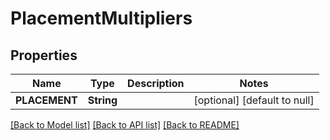 # PlacementMultipliers
## Properties

| Name | Type | Description | Notes |
|------------ | ------------- | ------------- | -------------|
| **PLACEMENT** | **String** |  | [optional] [default to null] |

[[Back to Model list]](../README.md#documentation-for-models) [[Back to API list]](../README.md#documentation-for-api-endpoints) [[Back to README]](../README.md)

